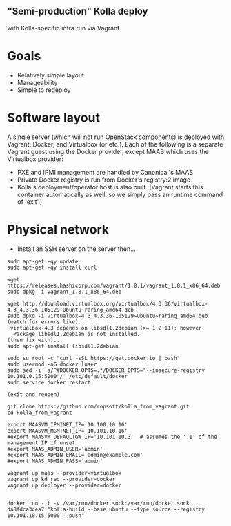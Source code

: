 ## "Semi-production" Kolla deploy
with Kolla-specific infra run via Vagrant

# Goals
 - Relatively simple layout
 - Manageability
 - Simple to redeploy

# Software layout
A single server (which will not run OpenStack components) is deployed with Vagrant, Docker, and Virtualbox (or etc.). Each of the following is a separate Vagrant guest using the Docker provider, except MAAS which uses the Virtualbox provider:
 - PXE and IPMI management are handled by Canonical's MAAS
 - Private Docker registry is run from Docker's registry:2 image
 - Kolla's deployment/operator host is also built. (Vagrant starts this container automatically as well, so we simply pass an runtime command of 'exit'.)


# Physical network




 - Install an SSH server on the server then...
```
sudo apt-get -qy update
sudo apt-get -qy install curl

wget https://releases.hashicorp.com/vagrant/1.8.1/vagrant_1.8.1_x86_64.deb
sudo dpkg -i vagrant_1.8.1_x86_64.deb

wget http://download.virtualbox.org/virtualbox/4.3.36/virtualbox-4.3_4.3.36-105129~Ubuntu~raring_amd64.deb
sudo dpkg -i virtualbox-4.3_4.3.36-105129~Ubuntu~raring_amd64.deb
(watch for errors like)...
 virtualbox-4.3 depends on libsdl1.2debian (>= 1.2.11); however:
  Package libsdl1.2debian is not installed.
(then fix with)...
sudo apt-get install libsdl1.2debian

sudo su root -c "curl -sSL https://get.docker.io | bash"
sudo usermod -aG docker luser
sudo sed -i 's/^#DOCKER_OPTS=.*/DOCKER_OPTS="--insecure-registry 10.101.0.15:5000"/' /etc/default/docker
sudo service docker restart

(exit and reopen)

git clone https://github.com/ropsoft/kolla_from_vagrant.git
cd kolla_from_vagrant

export MAASVM_IPMINET_IP='10.100.10.16'
export MAASVM_MGMTNET_IP='10.101.10.16'
#export MAASVM_DEFAULTGW_IP='10.101.10.3'  # assumes the '.1' of the management IP if unset
#export MAAS_ADMIN_USER='admin'
#export MAAS_ADMIN_EMAIL='admin@example.com'
#export MAAS_ADMIN_PASS='admin'

vagrant up maas --provider=virtualbox
vagrant up kd_reg --provider=docker
vagrant up deployer --provider=docker


docker run -it -v /var/run/docker.sock:/var/run/docker.sock da8fdca3cea7 "kolla-build --base ubuntu --type source --registry 10.101.10.15:5000 --push"


```
